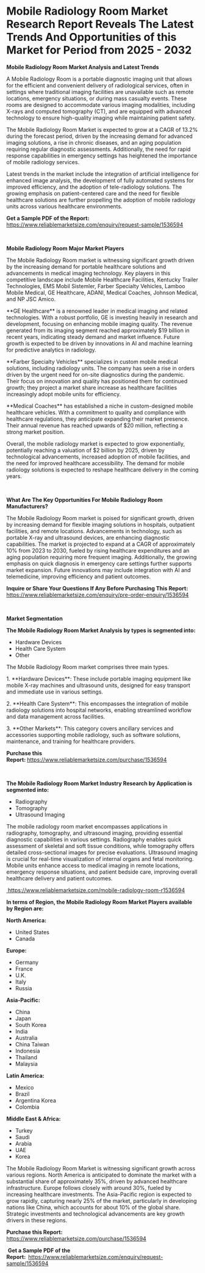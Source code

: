<p><h1>Mobile Radiology Room Market Research Report Reveals The Latest Trends And Opportunities of this Market for Period from 2025 - 2032</h1></p><p><strong>Mobile Radiology Room Market Analysis and Latest Trends</strong></p>
<p><p>A Mobile Radiology Room is a portable diagnostic imaging unit that allows for the efficient and convenient delivery of radiological services, often in settings where traditional imaging facilities are unavailable such as remote locations, emergency situations, or during mass casualty events. These rooms are designed to accommodate various imaging modalities, including X-rays and computed tomography (CT), and are equipped with advanced technology to ensure high-quality imaging while maintaining patient safety.</p><p>The Mobile Radiology Room Market is expected to grow at a CAGR of 13.2% during the forecast period, driven by the increasing demand for advanced imaging solutions, a rise in chronic diseases, and an aging population requiring regular diagnostic assessments. Additionally, the need for rapid response capabilities in emergency settings has heightened the importance of mobile radiology services. </p><p>Latest trends in the market include the integration of artificial intelligence for enhanced image analysis, the development of fully automated systems for improved efficiency, and the adoption of tele-radiology solutions. The growing emphasis on patient-centered care and the need for flexible healthcare solutions are further propelling the adoption of mobile radiology units across various healthcare environments.</p></p>
<p><strong>Get a Sample PDF of the Report:&nbsp;</strong> <a href="https://www.reliablemarketsize.com/enquiry/request-sample/1536594?utm_campaign=3201&utm_medium=2&utm_source=Github&utm_content=ia&utm_term=14042025&utm_id=mobile-radiology-room">https://www.reliablemarketsize.com/enquiry/request-sample/1536594</a></p>
<p>&nbsp;</p>
<p><strong>Mobile Radiology Room Major Market Players</strong></p>
<p><p>The Mobile Radiology Room market is witnessing significant growth driven by the increasing demand for portable healthcare solutions and advancements in medical imaging technology. Key players in this competitive landscape include Mobile Healthcare Facilities, Kentucky Trailer Technologies, EMS Mobil Sistemler, Farber Specialty Vehicles, Lamboo Mobile Medical, GE Healthcare, ADANI, Medical Coaches, Johnson Medical, and NP JSC Amico.</p><p>**GE Healthcare** is a renowned leader in medical imaging and related technologies. With a robust portfolio, GE is investing heavily in research and development, focusing on enhancing mobile imaging quality. The revenue generated from its imaging segment reached approximately $19 billion in recent years, indicating steady demand and market influence. Future growth is expected to be driven by innovations in AI and machine learning for predictive analytics in radiology.</p><p>**Farber Specialty Vehicles** specializes in custom mobile medical solutions, including radiology units. The company has seen a rise in orders driven by the urgent need for on-site diagnostics during the pandemic. Their focus on innovation and quality has positioned them for continued growth; they project a market share increase as healthcare facilities increasingly adopt mobile units for efficiency.</p><p>**Medical Coaches** has established a niche in custom-designed mobile healthcare vehicles. With a commitment to quality and compliance with healthcare regulations, they anticipate expanding their market presence. Their annual revenue has reached upwards of $20 million, reflecting a strong market position. </p><p>Overall, the mobile radiology market is expected to grow exponentially, potentially reaching a valuation of $2 billion by 2025, driven by technological advancements, increased adoption of mobile facilities, and the need for improved healthcare accessibility. The demand for mobile radiology solutions is expected to reshape healthcare delivery in the coming years.</p></p>
<p>&nbsp;</p>
<p><strong>What Are The Key Opportunities For Mobile Radiology Room Manufacturers?</strong></p>
<p><p>The Mobile Radiology Room market is poised for significant growth, driven by increasing demand for flexible imaging solutions in hospitals, outpatient facilities, and remote locations. Advancements in technology, such as portable X-ray and ultrasound devices, are enhancing diagnostic capabilities. The market is projected to expand at a CAGR of approximately 10% from 2023 to 2030, fueled by rising healthcare expenditures and an aging population requiring more frequent imaging. Additionally, the growing emphasis on quick diagnosis in emergency care settings further supports market expansion. Future innovations may include integration with AI and telemedicine, improving efficiency and patient outcomes.</p></p>
<p><strong>Inquire or Share Your Questions If Any Before Purchasing This Report:</strong> <a href="https://www.reliablemarketsize.com/enquiry/pre-order-enquiry/1536594?utm_campaign=3201&utm_medium=2&utm_source=Github&utm_content=ia&utm_term=14042025&utm_id=mobile-radiology-room">https://www.reliablemarketsize.com/enquiry/pre-order-enquiry/1536594</a></p>
<p>&nbsp;</p>
<p><strong>Market Segmentation</strong></p>
<p><strong>The Mobile Radiology Room Market Analysis by types is segmented into:</strong></p>
<p><ul><li>Hardware Devices</li><li>Health Care System</li><li>Other</li></ul></p>
<p><p>The Mobile Radiology Room market comprises three main types. </p><p>1. **Hardware Devices**: These include portable imaging equipment like mobile X-ray machines and ultrasound units, designed for easy transport and immediate use in various settings. </p><p>2. **Health Care System**: This encompasses the integration of mobile radiology solutions into hospital networks, enabling streamlined workflow and data management across facilities. </p><p>3. **Other Markets**: This category covers ancillary services and accessories supporting mobile radiology, such as software solutions, maintenance, and training for healthcare providers.</p></p>
<p><strong>Purchase this Report:&nbsp;</strong><a href="https://www.reliablemarketsize.com/purchase/1536594?utm_campaign=3201&utm_medium=2&utm_source=Github&utm_content=ia&utm_term=14042025&utm_id=mobile-radiology-room">https://www.reliablemarketsize.com/purchase/1536594</a></p>
<p>&nbsp;</p>
<p><strong>The Mobile Radiology Room Market Industry Research by Application is segmented into:</strong></p>
<p><ul><li>Radiography</li><li>Tomography</li><li>Ultrasound Imaging</li></ul></p>
<p><p>The mobile radiology room market encompasses applications in radiography, tomography, and ultrasound imaging, providing essential diagnostic capabilities in various settings. Radiography enables quick assessment of skeletal and soft tissue conditions, while tomography offers detailed cross-sectional images for precise evaluations. Ultrasound imaging is crucial for real-time visualization of internal organs and fetal monitoring. Mobile units enhance access to medical imaging in remote locations, emergency response situations, and patient bedside care, improving overall healthcare delivery and patient outcomes.</p></p>
<p><a href="https://www.reliablemarketsize.com/mobile-radiology-room-r1536594?utm_campaign=3201&utm_medium=2&utm_source=Github&utm_content=ia&utm_term=14042025&utm_id=mobile-radiology-room">&nbsp;https://www.reliablemarketsize.com/mobile-radiology-room-r1536594</a></p>
<p><strong>In terms of Region, the Mobile Radiology Room Market Players available by Region are:</strong></p>
<p>
    <p> <strong> North America: </strong>
        <ul>
            <li>United States</li>
            <li>Canada</li>
        </ul>
        </p> 
    <p> <strong> Europe: </strong>
        <ul>
            <li>Germany</li>
            <li>France</li>
            <li>U.K.</li>
            <li>Italy</li>
            <li>Russia</li>
        </ul>
        </p> 
    <p> <strong> Asia-Pacific: </strong>
        <ul>
            <li>China</li>
            <li>Japan</li>
            <li>South Korea</li>
            <li>India</li>
            <li>Australia</li>
            <li>China Taiwan</li>
            <li>Indonesia</li>
            <li>Thailand</li>
            <li>Malaysia</li>
        </ul>
        </p> 
    <p> <strong> Latin America: </strong>
        <ul>
            <li>Mexico</li>
            <li>Brazil</li>
            <li>Argentina Korea</li>
            <li>Colombia</li>
        </ul>
        </p> 
    <p> <strong> Middle East & Africa: </strong>
        <ul>
            <li>Turkey</li>
            <li>Saudi</li>
            <li>Arabia</li>
            <li>UAE</li>
            <li>Korea</li>
        </ul>
    </p>
    </p>
<p><p>The Mobile Radiology Room Market is witnessing significant growth across various regions. North America is anticipated to dominate the market with a substantial share of approximately 35%, driven by advanced healthcare infrastructure. Europe follows closely with around 30%, fueled by increasing healthcare investments. The Asia-Pacific region is expected to grow rapidly, capturing nearly 25% of the market, particularly in developing nations like China, which accounts for about 10% of the global share. Strategic investments and technological advancements are key growth drivers in these regions.</p></p>
<p><strong>Purchase this Report: </strong><a href="https://www.reliablemarketsize.com/purchase/1536594?utm_campaign=3201&utm_medium=2&utm_source=Github&utm_content=ia&utm_term=14042025&utm_id=mobile-radiology-room">https://www.reliablemarketsize.com/purchase/1536594</a></p>
<p>&nbsp;<strong>Get a Sample PDF of the Report:&nbsp;&nbsp;</strong><a href="https://www.reliablemarketsize.com/enquiry/request-sample/1536594?utm_campaign=3201&utm_medium=2&utm_source=Github&utm_content=ia&utm_term=14042025&utm_id=mobile-radiology-room">https://www.reliablemarketsize.com/enquiry/request-sample/1536594</a></p>
<p><strong></strong></p>
<p><p></p><p></p><p></p></p>